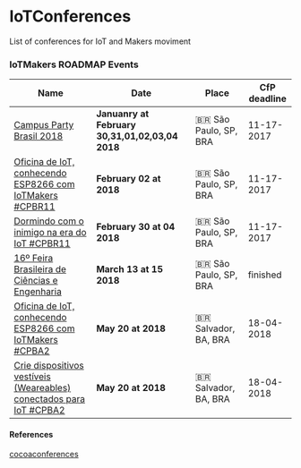 # IoTConferences
List of conferences for IoT and Makers moviment


### IoTMakers ROADMAP Events

| Name | Date | Place | CfP deadline |
| --- | --- | --- | --- |
| [Campus Party Brasil 2018](https://campuse.ro) | **Januanry at February 30,31,01,02,03,04 2018** | 🇧🇷 São Paulo, SP, BRA  | 11-17-2017 |
| [Oficina de IoT, conhecendo ESP8266 com IoTMakers #CPBR11](https://campuse.ro/events/campus-party-brasil-2018/workshop/oficina-de-iot-conhecendo-esp8266-com-iotmakers-cpbr11/) | **February 02 at 2018** | 🇧🇷 São Paulo, SP, BRA  | 11-17-2017 |
| [Dormindo com o inimigo na era do IoT #CPBR11](https://campuse.ro/events/vire-um-curador-CPBR11/talk/dormindo-com-o-inimigo-na-era-do-iot/#) | **February 30 at 04 2018** | 🇧🇷 São Paulo, SP, BRA  | 11-17-2017 |
| [16º Feira Brasileira de Ciências e Engenharia](http://febrace.org.br) | **March 13 at 15 2018** | 🇧🇷 São Paulo, SP, BRA  | finished |
| [Oficina de IoT, conhecendo ESP8266 com IoTMakers #CPBA2](https://campuse.ro/events/Campus-Party-Bahia-2018/workshop/espwear-criando-wearables-e-dispositivos-para-iot-cpba2/) | **May 20 at 2018** | 🇧🇷 Salvador, BA, BRA  | 18-04-2018 |
| [Crie dispositivos vestíveis (Weareables) conectados para IoT #CPBA2](https://campuse.ro/events/Campus-Party-Bahia-2018/workshop/crie-dispositivos-vestiveis-weareables-conectados-para-iot-cpba2/) | **May 20 at 2018** | 🇧🇷 Salvador, BA, BRA  | 18-04-2018 |


#### References
[cocoaconferences](https://github.com/Lascorbe/CocoaConferences)
